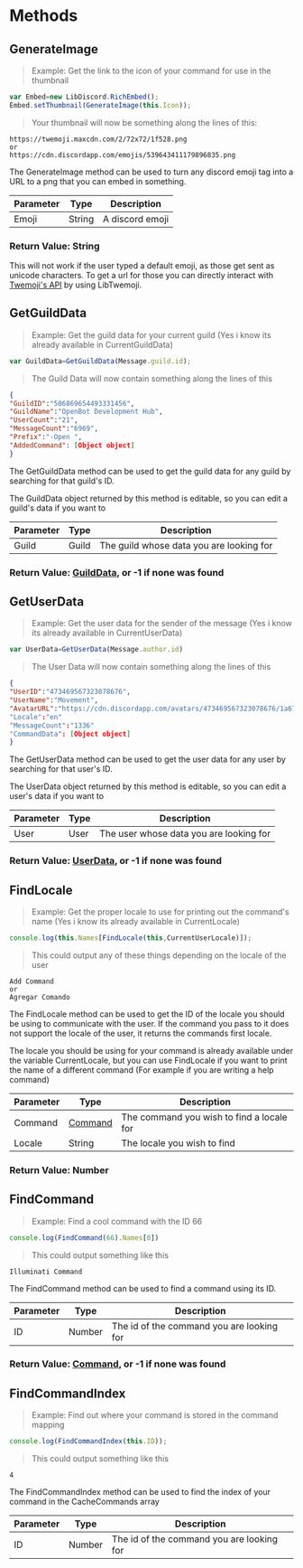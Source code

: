 # Methods

## GenerateImage

> Example: Get the link to the icon of your command for use in the thumbnail

```javascript
var Embed=new LibDiscord.RichEmbed();
Embed.setThumbnail(GenerateImage(this.Icon));
```
> Your thumbnail will now be something along the lines of this:

```output
https://twemoji.maxcdn.com/2/72x72/1f528.png
or
https://cdn.discordapp.com/emojis/539643411179896835.png
```

The GenerateImage method can be used to turn any discord emoji tag into a URL to a png that you can embed in something.

Parameter | Type | Description
--------- | --------- | -----------
Emoji | String | A discord emoji

### Return Value: String

<aside class="note">This will not work if the user typed a default emoji, as those get sent as unicode characters. To get a url for those you can directly interact with <a href="https://www.npmjs.com/package/twemoji">Twemoji's API</a> by using LibTwemoji.</aside>

## GetGuildData

> Example: Get the guild data for your current guild (Yes i know its already available in CurrentGuildData)

```javascript
var GuildData=GetGuildData(Message.guild.id);
```
> The Guild Data will now contain something along the lines of this

```json
{
"GuildID":"506869654493331456",
"GuildName":"OpenBot Development Hub",
"UserCount":"21",
"MessageCount":"6969",
"Prefix":"-Open ",
"AddedCommand": [Object object]
}
```

The GetGuildData method can be used to get the guild data for any guild by searching for that guild's ID.

The GuildData object returned by this method is editable, so you can edit a guild's data if you want to

Parameter | Type | Description
--------- | --------- | -----------
Guild | Guild | The guild whose data you are looking for

### Return Value: <a href="#guilddata">GuildData</a>, or -1 if none was found

## GetUserData

> Example: Get the user data for the sender of the message (Yes i know its already available in CurrentUserData)

```javascript
var UserData=GetUserData(Message.author.id)
```

> The User Data will now contain something along the lines of this

```json
{
"UserID":"473469567323078676",
"UserName":"Movement",
"AvatarURL":"https://cdn.discordapp.com/avatars/473469567323078676/1a679b6f2c447e33133440f1421eb1d0.png?size=2048"
"Locale":"en"
"MessageCount":"1336"
"CommandData": [Object object]
}
```

The GetUserData method can be used to get the user data for any user by searching for that user's ID.

The UserData object returned by this method is editable, so you can edit a user's data if you want to

Parameter | Type | Description
--------- | --------- | -----------
User | User | The user whose data you are looking for

### Return Value: <a href="#userdata">UserData</a>, or -1 if none was found

## FindLocale

> Example: Get the proper locale to use for printing out the command's name (Yes i know its already available in CurrentLocale)

```javascript
console.log(this.Names[FindLocale(this,CurrentUserLocale)]);
```

> This could output any of these things depending on the locale of the user

```output
Add Command
or
Agregar Comando
```
The FindLocale method can be used to get the ID of the locale you should be using to communicate with the user. If the command you pass to it does not support the locale of the user, it returns the commands first locale.

The locale you should be using for your command is already available under the variable CurrentLocale, but you can use FindLocale if you want to print the name of a different command (For example if you are writing a help command)

Parameter | Type | Description
--------- | --------- | -----------
Command | <a href="#command">Command</a> | The command you wish to find a locale for
Locale | String | The locale you wish to find

### Return Value: Number

## FindCommand

> Example: Find a cool command with the ID 66

```javascript
console.log(FindCommand(66).Names[0])
```

> This could output something like this

```output
Illuminati Command
```

The FindCommand method can be used to find a command using its ID.

Parameter | Type | Description
--------- | --------- | -----------
ID | Number | The id of the command you are looking for

### Return Value: <a href="#command">Command</a>, or -1 if none was found

## FindCommandIndex

> Example: Find out where your command is stored in the command mapping

```javascript
console.log(FindCommandIndex(this.ID));
```

>This could output something like this

```output
4
```

The FindCommandIndex method can be used to find the index of your command in the CacheCommands array

Parameter | Type | Description
--------- | --------- | -----------
ID | Number | The id of the command you are looking for

